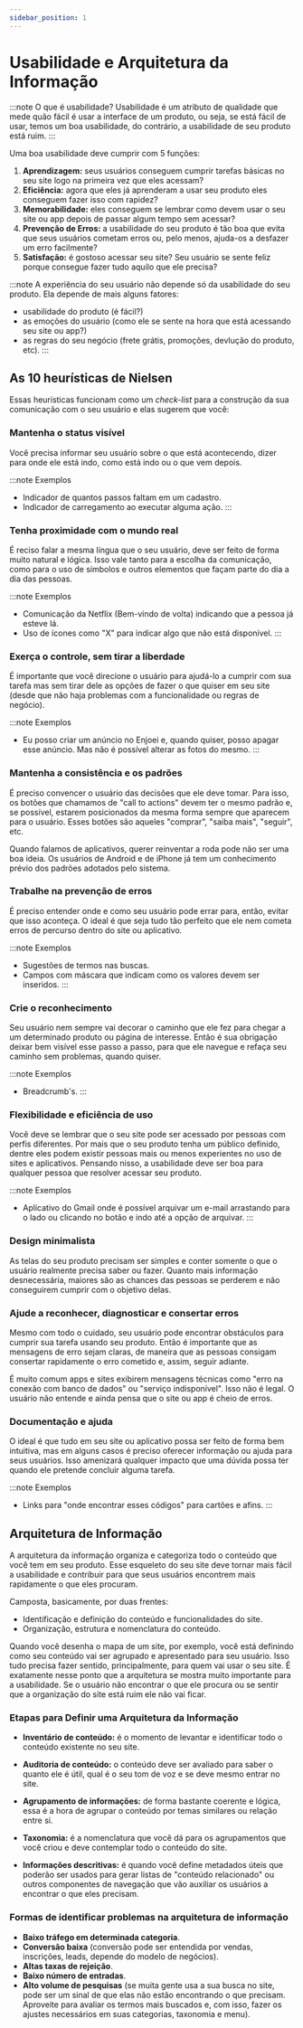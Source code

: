 ```yaml
---
sidebar_position: 1
---
```


# Usabilidade e Arquitetura da Informação

:::note O que é usabilidade?
Usabilidade é um atributo de qualidade que mede quão fácil é usar a interface de um produto, ou seja, se está fácil de usar, temos um boa usabilidade, do contrário, a usabilidade de seu produto está ruim.
:::

Uma boa usabilidade deve cumprir com 5 funções:

1. **Aprendizagem:** seus usuários conseguem cumprir tarefas básicas no seu site logo na primeira vez que eles acessam?
2. **Eficiência:** agora que eles já aprenderam a usar seu produto eles conseguem fazer isso com rapidez?
3. **Memorabilidade:** eles conseguem se lembrar como devem usar o seu site ou app depois de passar algum tempo sem acessar?
4. **Prevenção de Erros:** a usabilidade do seu produto é tão boa que evita que seus usuários cometam erros ou, pelo menos, ajuda-os a desfazer um erro facilmente?
5. **Satisfação:** é gostoso acessar seu site? Seu usuário se sente feliz porque consegue fazer tudo aquilo que ele precisa?

:::note A experiência do seu usuário não depende só da usabilidade do seu produto. Ela depende de mais alguns fatores:

- usabilidade do produto (é fácil?)
- as emoções do usuário (como ele se sente na hora que está acessando seu site ou app?)
- as regras do seu negócio (frete grátis, promoções, devlução do produto, etc).
:::

## As 10 heurísticas de Nielsen

Essas heurísticas funcionam como um *check-list* para a construção da sua comunicação com o seu usuário e elas sugerem que você:

### Mantenha o status visível 

Você precisa informar seu usuário sobre o que está acontecendo, dizer para onde ele está indo, como está indo ou o que vem depois.

:::note Exemplos
- Indicador de quantos passos faltam em um cadastro.
- Indicador de carregamento ao executar alguma ação.
:::

### Tenha proximidade com o mundo real

É reciso falar a mesma língua que o seu usuário, deve ser feito de forma muito natural e lógica. Isso vale tanto para a escolha da comunicação, como para o uso de símbolos e outros elementos que façam parte do dia a dia das pessoas.

:::note Exemplos
- Comunicação da Netflix (Bem-vindo de volta) indicando que a pessoa já esteve lá.
- Uso de ícones como "X" para indicar algo que não está disponível.
:::

### Exerça o controle, sem tirar a liberdade

É importante que você direcione o usuário para ajudá-lo a cumprir com sua tarefa mas sem tirar dele as opções de fazer o que quiser em seu site (desde que não haja problemas com a funcionalidade ou regras de negócio).

:::note Exemplos
- Eu posso criar um anúncio no Enjoei e, quando quiser, posso apagar esse anúncio. Mas não é possível alterar as fotos do mesmo.
:::

### Mantenha a consistência e os padrões

É preciso convencer o usuário das decisões que ele deve tomar. Para isso, os botões que chamamos de "call to actions" devem ter o mesmo padrão e, se possível, estarem posicionados da mesma forma sempre que aparecem para o usuário. Esses botões são aqueles "comprar", "saiba mais", "seguir", etc.

Quando falamos de aplicativos, querer reinventar a roda pode não ser uma boa ideia. Os usuários de Android e de iPhone já tem um conhecimento prévio dos padrões adotados pelo sistema.

### Trabalhe na prevenção de erros

É preciso entender onde e como seu usuário pode errar para, então, evitar que isso aconteça. O ideal é que seja tudo tão perfeito que ele nem cometa erros de percurso dentro do site ou aplicativo.

:::note Exemplos
- Sugestões de termos nas buscas.
- Campos com máscara que indicam como os valores devem ser inseridos.
:::

### Crie o reconhecimento

Seu usuário nem sempre vai decorar o caminho que ele fez para chegar a um determinado produto ou página de interesse. Então é sua obrigação deixar bem visível esse passo a passo, para que ele navegue e refaça seu caminho sem problemas, quando quiser.

:::note Exemplos
- Breadcrumb's.
:::

### Flexibilidade e eficiência de uso

Você deve se lembrar que o seu site pode ser acessado por pessoas com perfis diferentes. Por mais que o seu produto tenha um público definido, dentre eles podem existir pessoas mais ou menos experientes no uso de sites e aplicativos. Pensando nisso, a usabilidade deve ser boa para qualquer pessoa que resolver acessar seu produto.

:::note Exemplos
- Aplicativo do Gmail onde é possível arquivar um e-mail arrastando para o lado ou clicando no botão e indo até a opção de arquivar.
:::

### Design minimalista

As telas do seu produto precisam ser simples e conter somente o que o usuário realmente precisa saber ou fazer. Quanto mais informação desnecessária, maiores são as chances das pessoas se perderem e não conseguirem cumprir com o objetivo delas.

### Ajude a reconhecer, diagnosticar e consertar erros

Mesmo com todo o cuidado, seu usuário pode encontrar obstáculos para cumprir sua tarefa usando seu produto. Então é importante que as mensagens de erro sejam claras, de maneira que as pessoas consigam consertar rapidamente o erro cometido e, assim, seguir adiante.

É muito comum apps e sites exibirem mensagens técnicas como "erro na conexão com banco de dados" ou "serviço indisponível". Isso não é legal. O usuário não entende e ainda pensa que o site ou app é cheio de erros.

### Documentação e ajuda

O ideal é que tudo em seu site ou aplicativo possa ser feito de forma bem intuitiva, mas em alguns casos é preciso oferecer informação ou ajuda para seus usuários. Isso amenizará qualquer impacto que uma dúvida possa ter quando ele pretende concluir alguma tarefa.

:::note Exemplos
- Links para "onde encontrar esses códigos" para cartões e afins.
:::

## Arquitetura de Informação

A arquitetura da informação organiza e categoriza todo o conteúdo que você tem em seu produto. Esse esqueleto do seu site deve tornar mais fácil a usabilidade e contribuir para que seus usuários encontrem mais rapidamente o que eles procuram.

Camposta, basicamente, por duas frentes:

- Identificação e definição do conteúdo e funcionalidades do site.
- Organização, estrutura e nomenclatura do conteúdo.

Quando você desenha o mapa de um site, por exemplo, você está definindo como seu conteúdo vai ser agrupado e apresentado para seu usuário. Isso tudo precisa fazer sentido, principalmente, para quem vai usar o seu site. É exatamente nesse ponto que a arquitetura se mostra muito importante para a usabilidade. Se o usuário não encontrar o que ele procura ou se sentir que a organização do site está ruim ele não vai ficar.

### Etapas para Definir uma Arquitetura da Informação

- **Inventário de conteúdo:** é o momento de levantar e identificar todo o conteúdo existente no seu site.

- **Auditoria de conteúdo:** o conteúdo deve ser avaliado para saber o quanto ele é útil, qual é o seu tom de voz e se deve mesmo entrar no site.

- **Agrupamento de informações:** de forma bastante coerente e lógica, essa é a hora de agrupar o conteúdo por temas similares ou relação entre si.

- **Taxonomia:** é a nomenclatura que você dá para os agrupamentos que você criou e deve contemplar todo o conteúdo do site.

- **Informações descritivas:** é quando você define metadados úteis que poderão ser usados para gerar listas de "conteúdo relacionado" ou outros componentes de navegação que vão auxiliar os usuários a encontrar o que eles precisam.

### Formas de identificar problemas na arquitetura de informação

- **Baixo tráfego em determinada categoria**.
- **Conversão baixa** (conversão pode ser entendida por vendas, inscrições, leads, depende do modelo de negócios).
- **Altas taxas de rejeição**.
- **Baixo número de entradas**.
- **Alto volume de pesquisas** (se muita gente usa a sua busca no site, pode ser um sinal de que elas não estão encontrando o que precisam. Aproveite para avaliar os termos mais buscados e, com isso, fazer os ajustes necessários em suas categorias, taxonomia e menu).
